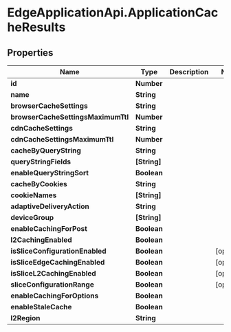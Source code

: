 # EdgeApplicationApi.ApplicationCacheResults

## Properties

Name | Type | Description | Notes
------------ | ------------- | ------------- | -------------
**id** | **Number** |  | 
**name** | **String** |  | 
**browserCacheSettings** | **String** |  | 
**browserCacheSettingsMaximumTtl** | **Number** |  | 
**cdnCacheSettings** | **String** |  | 
**cdnCacheSettingsMaximumTtl** | **Number** |  | 
**cacheByQueryString** | **String** |  | 
**queryStringFields** | **[String]** |  | 
**enableQueryStringSort** | **Boolean** |  | 
**cacheByCookies** | **String** |  | 
**cookieNames** | **[String]** |  | 
**adaptiveDeliveryAction** | **String** |  | 
**deviceGroup** | **[String]** |  | 
**enableCachingForPost** | **Boolean** |  | 
**l2CachingEnabled** | **Boolean** |  | 
**isSliceConfigurationEnabled** | **Boolean** |  | [optional] 
**isSliceEdgeCachingEnabled** | **Boolean** |  | [optional] 
**isSliceL2CachingEnabled** | **Boolean** |  | [optional] 
**sliceConfigurationRange** | **Boolean** |  | [optional] 
**enableCachingForOptions** | **Boolean** |  | 
**enableStaleCache** | **Boolean** |  | 
**l2Region** | **String** |  | 


